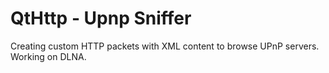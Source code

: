 # QtHttp - Upnp Sniffer
Creating custom HTTP packets with XML content to browse UPnP servers.
Working on DLNA.
